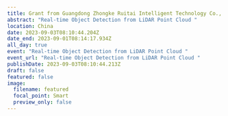 ```yaml
---
title: Grant from Guangdong Zhongke Ruitai Intelligent Technology Co., Ltd
abstract: "Real-time Object Detection from LiDAR Point Cloud "
location: China
date: 2023-09-03T08:10:44.204Z
date_end: 2023-09-01T08:14:17.934Z
all_day: true
event: "Real-time Object Detection from LiDAR Point Cloud "
event_url: "Real-time Object Detection from LiDAR Point Cloud "
publishDate: 2023-09-03T08:10:44.213Z
draft: false
featured: false
image:
  filename: featured
  focal_point: Smart
  preview_only: false
---
```

